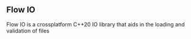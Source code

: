 ## Flow IO
Flow IO is a crossplatform C++20 IO library that aids in the loading and validation of files